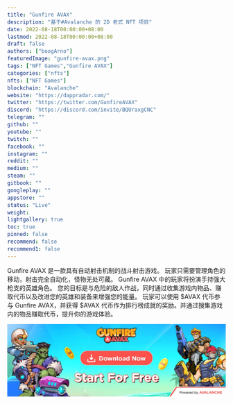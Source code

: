 ```yaml
---
title: "Gunfire AVAX"
description: "基于#Avalanche 的 2D 老式 NFT 项目"
date: 2022-08-18T00:00:00+08:00
lastmod: 2022-08-18T00:00:00+08:00
draft: false
authors: ["boogArno"]
featuredImage: "gunfire-avax.png"
tags: ["NFT Games","Gunfire AVAX"]
categories: ["nfts"]
nfts: ["NFT Games"]
blockchain: "Avalanche"
website: "https://dappradar.com/"
twitter: "https://twitter.com/GunfireAVAX"
discord: "https://discord.com/invite/BQUraxgCNC"
telegram: ""
github: ""
youtube: ""
twitch: ""
facebook: ""
instagram: ""
reddit: ""
medium: ""
steam: ""
gitbook: ""
googleplay: ""
appstore: ""
status: "Live"
weight: 
lightgallery: true
toc: true
pinned: false
recommend: false
recommend1: false
---
```

Gunfire AVAX 是一款具有自动射击机制的战斗射击游戏。 玩家只需要管理角色的移动，射击完全自动化，怪物无处可藏。
Gunfire AVAX 中的玩家将扮演手持强大枪支的英雄角色。 您的目标是与危险的敌人作战，同时通过收集游戏内物品、赚取代币以及改进您的英雄和装备来增强您的能量。
玩家可以使用 $AVAX 代币参与 Gunfire AVAX，并获得 $AVAX 代币作为排行榜成就的奖励。并通过搜集游戏内的物品赚取代币，提升你的游戏体验。

![1080x360](1080x360.jpg)